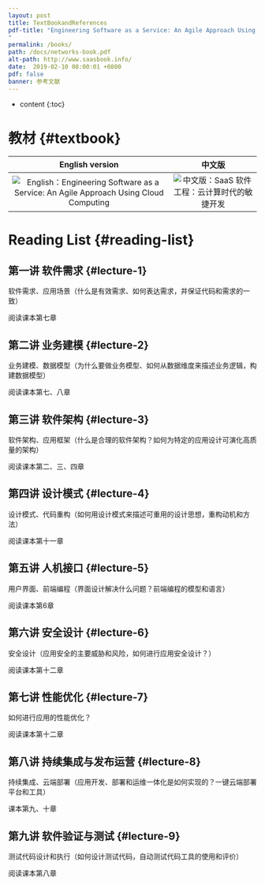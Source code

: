 ```yaml
---
layout: post
title: TextBookandReferences
pdf-title: "Engineering Software as a Service: An Agile Approach Using Cloud Computing
"
permalink: /books/
path: /docs/networks-book.pdf
alt-path: http://www.saasbook.info/
date:  2019-02-10 08:00:01 +0800
pdf: false
banner: 参考文献
---
```


* content
{:toc}

教材 {#textbook}
================

English version | 中文版
:--------------:|:-----:
![English：Engineering Software as a Service: An Agile Approach Using Cloud Computing]( http://www.saasbook.info/) | ![中文版：SaaS 软件工程：云计算时代的敏捷开发](http://www.saasbook.info/translations/cn)



Reading List   {#reading-list}
================================
第一讲  软件需求 {#lecture-1}
---------------------------------
软件需求、应用场景（什么是有效需求、如何表达需求，并保证代码和需求的一致）

阅读课本第七章


第二讲 业务建模 {#lecture-2}
---------------------------------------------
业务建模、数据模型（为什么要做业务模型、如何从数据维度来描述业务逻辑，构建数据模型）

阅读课本第七、八章

第三讲 软件架构 {#lecture-3}
--------------------------------------
软件架构、应用框架（什么是合理的软件架构？如何为特定的应用设计可演化高质量的架构）

阅读课本第二、三、四章

第四讲 设计模式 {#lecture-4}
--------------------------------------
设计模式、代码重构（如何用设计模式来描述可重用的设计思想，重构动机和方法）

阅读课本第十一章

第五讲 人机接口 {#lecture-5}
----------------------------------------------------
用户界面、前端编程（界面设计解决什么问题？前端编程的模型和语言）

阅读课本第6章

第六讲 安全设计 {#lecture-6}
---------------------------------------------
安全设计（应用安全的主要威胁和风险，如何进行应用安全设计？）

阅读课本第十二章

第七讲 性能优化 {#lecture-7}
---------------------------------------------
如何进行应用的性能优化？

阅读课本第十二章

第八讲 持续集成与发布运营 {#lecture-8}
------------------------------------------------------
持续集成、云端部署（应用开发、部署和运维一体化是如何实现的？一键云端部署平台和工具）

课本第九、十章

第九讲 软件验证与测试 {#lecture-9}
-----------------------------------------
测试代码设计和执行（如何设计测试代码，自动测试代码工具的使用和评价）

阅读课本第八章
